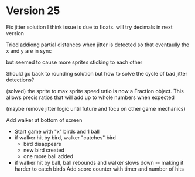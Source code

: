 # Version 25


Fix jitter solution
I think issue is due to floats. will try decimals in next version

Tried addiong partial distances when jitter is detected so that eventaully the x and y are in sync

but seemed to cause more sprites sticking to each other

Should go back to rounding solution
but how to solve the cycle of bad jitter detections?

(solved) the sprite to max sprite speed ratio is now a Fraction object. This allows precis ratios that will add up to whole numbers when expected


(maybe remove jitter logic until future and focu on other game mechanics)

Add walker at bottom of screen
  - Start game with "x" birds and 1 ball
  - if walker hit by bird, walker "catches" bird
    - bird disappears
    - new bird created
    - one more ball added
  - if walker hit by ball, ball rebounds and walker slows down -- making it harder to catch birds
Add score counter with timer and number of hits
